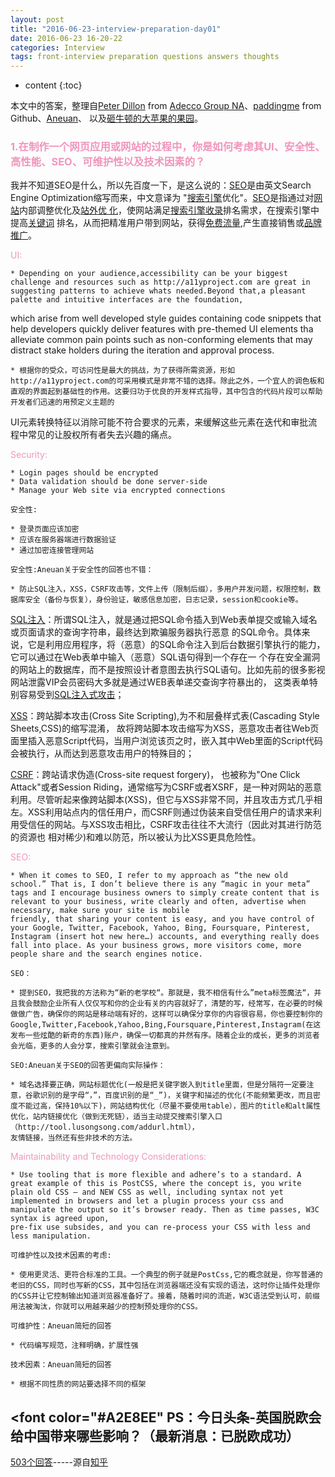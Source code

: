 ```yaml
---
layout: post
title: "2016-06-23-interview-preparation-day01"
date: 2016-06-23 16-20-22
categories: Interview
tags: front-interview preparation questions answers thoughts 
---
```


* content
{:toc}

本文中的答案，整理自[Peter Dillon](http://peterdoes.it/) from [Adecco Group NA](http://www.adecco.com/default.aspx)、[paddingme](https://github.com/paddingme/Front-end-Web-Development-Interview-Question/blob/master/前端试题/4.md) from Github、[Aneuan](http://aneuan.sinaapp.com/blog/158/)、
以及[砸牛顿的大苹果的果园](https://stenders.github.io/)。

### <font color="#F095BC">1.在制作一个网页应用或网站的过程中，你是如何考虑其UI、安全性、高性能、SEO、可维护性以及技术因素的？</font>

我并不知道SEO是什么，所以先百度一下，是这么说的：[SEO](http://baike.baidu.com/view/1047.htm)是由英文Search Engine Optimization缩写而来，中文意译为
"[搜索引擎](http://baike.baidu.com/view/1154.htm)优化"。[SEO](http://baike.baidu.com/view/1047.htm)是指通过对[网站](http://baike.baidu.com/subview/4232/18338514.htm)内部调整优化及[站外优
化](http://baike.baidu.com/view/5081047.htm)，使网站满足[搜索引擎收录](http://baike.baidu.com/view/1154.htm)排名需求，在搜索引擎中提高[关键词](http://baike.baidu.com/subview/10083/14670061.htm)
排名，从而把精准用户带到网站，获得[免费流量](http://baike.baidu.com/view/12087042.htm),产生直接销售或[品牌推广](http://baike.baidu.com/subview/280567/19228712.htm)。

<font color="#F095BC">UI:</font>

	* Depending on your audience,accessibility can be your biggest challenge and resources such as http://a11yproject.com are great in suggesting patterns to achieve whats needed.Beyond that,a pleasant palette and intuitive interfaces are the foundation,
which arise from well developed style guides containing code snippets that help developers quickly deliver features with pre-themed UI elements tha alleviate common pain points such as non-conforming elements that may distract stake holders during the 
iteration and approval process.

	* 根据你的受众，可访问性是最大的挑战，为了获得所需资源，形如http://a11yproject.com的可采用模式是非常不错的选择。除此之外，一个宜人的调色板和直观的界面起到基础性的作用。这要归功于优良的开发样式指导，其中包含的代码片段可以帮助开发者们迅速的用预定义主题的
UI元素转换特征以消除可能不符合要求的元素，来缓解这些元素在迭代和审批流程中常见的让股权所有者失去兴趣的痛点。

<font color="#F095BC">Security:</font>

	* Login pages should be encrypted
	* Data validation should be done server-side
	* Manage your Web site via encrypted connections

    安全性:

	* 登录页面应该加密
	* 应该在服务器端进行数据验证
	* 通过加密连接管理网站
	
    安全性:Aneuan关于安全性的回答也不错：
	
	* 防止SQL注入，XSS，CSRF攻击等，文件上传（限制后缀），多用户并发问题，权限控制，数据库安全（备份与恢复），身份验证，敏感信息加密，日志记录，session和cookie等。

[SQL注入](http://baike.baidu.com/link?url=w7qyuWKP-20FL29eLg6Xzac50g_ZYdyjkKv1rNYqyT5IcbLI2hzQVaGraIU1D3xmE6a3cL10BTw4Wq8plahUxK)：所谓SQL注入，就是通过把SQL命令插入到Web表单提交或输入域名或页面请求的查询字符串，最终达到欺骗服务器执行恶意
	的SQL命令。具体来说，它是利用应用程序，将（恶意）的SQL命令注入到后台数据引擎执行的能力，它可以通过在Web表单中输入（恶意）SQL语句得到一个存在一
	个存在安全漏洞的网站上的数据库，而不是按照设计者意图去执行SQL语句。比如先前的很多影视网站泄露VIP会员密码大多就是通过WEB表单递交查询字符暴出的，
	这类表单特别容易受到[SQL注入式攻击](http://baike.baidu.com/view/195362.htm)；

[XSS](http://baike.baidu.com/link?url=66sDZyfb6sasAwjt8rO21Z43S5T08sh1GoYHvEFebDjJUevUcRt0IYRu7SfXZ_p2KfLsl82ASa9qiZ4JsM8I2a)：跨站脚本攻击(Cross Site Scripting),为不和层叠样式表(Cascading Style Sheets,CSS)的缩写混淆，
	故将跨站脚本攻击缩写为XSS，恶意攻击者往Web页面里插入恶意Script代码，当用户浏览该页之时，嵌入其中Web里面的Script代码会被执行，从而达到恶意攻击用户的特殊目的；

[CSRF](http://baike.baidu.com/link?url=rHCHqVmFqqcWN-RCODaSXG45IOYRSV0n14LcHY2_WHCsnJ8sFeNg_FtkSu3uqhhwhv0WscaR6liuMySqv80NWq)：跨站请求伪造(Cross-site request forgery)，
	也被称为"One Click Attack"或者Session Riding，通常缩写为CSRF或者XSRF，是一种对网站的恶意利用。尽管听起来像跨站脚本(XSS)，但它与XSS非常不同，并且攻击方式几乎相左。XSS利用站点内的信任用户，而CSRF则通过伪装来自受信任用户的请求来利用受信任的网站。与XSS攻击相比，CSRF攻击往往不大流行（因此对其进行防范的资源也
	相对稀少)和难以防范，所以被认为比XSS更具危险性。
	
<font color="#F095BC">SEO:</font>

	* When it comes to SEO, I refer to my approach as “the new old school.” That is, I don’t believe there is any “magic in your meta” tags and I encourage business owners to simply create content that is relevant to your business, write clearly and often, advertise when necessary, make sure your site is mobile 
	friendly, that sharing your content is easy, and you have control of your Google, Twitter, Facebook, Yahoo, Bing, Foursquare, Pinterest, Instagram (insert hot new here…) accounts, and everything really does fall into place. As your business grows, more visitors come, more people share and the search engines notice.
	
	SEO：
	
	* 提到SEO，我把我的方法称为“新的老学校“。那就是，我不相信有什么”meta标签魔法“，并且我会鼓励企业所有人仅仅写和你的企业有关的内容就好了，清楚的写，经常写，在必要的时候做做广告，确保你的网站是移动端有好的，这样可以确保分享你的内容很容易，你也要控制你的Google,Twitter,Facebook,Yahoo,Bing,Foursquare,Pinterest,Instagram(在这
	发布一些炫酷的新奇的东西)账户，确保一切都真的井然有序。随着企业的成长，更多的浏览者会光临，更多的人会分享，搜索引擎就会注意到。
	
	SEO:Aneuan关于SEO的回答更偏向实际操作：
	
	* 域名选择要正确，网站标题优化(一般是把关键字嵌入到title里面，但是分隔符一定要注意，谷歌识别的是字母“，”，百度识别的是“_”)，关键字和描述的优化(不能频繁更改，而且密度不能过高，保持10%以下)，网站结构优化（尽量不要使用table），图片的title和alt属性优化，站内链接优化（做到无死链），适当主动提交搜索引擎入口（http://tool.lusongsong.com/addurl.html），
	友情链接，当然还有些非技术的方法。

<font color="#F095BC">Maintainability and Technology Considerations:</font>

	* Use tooling that is more flexible and adhere’s to a standard. A great example of this is PostCSS, where the concept is, you write plain old CSS – and NEW CSS as well, including syntax not yet implemented in browsers and let a plugin process your css and manipulate the output so it’s browser ready. Then as time passes, W3C syntax is agreed upon, 
	pre-fix use subsides, and you can re-process your CSS with less and less manipulation.
	
	可维护性以及技术因素的考虑:
	
	* 使用更灵活、更符合标准的工具。一个典型的例子就是PostCss,它的概念就是，你写普通的老旧的CSS，同时也写新的CSS，其中包括在浏览器端还没有实现的语法，这时你让插件处理你的CSS并让它控制输出知道浏览器准备好了。接着，随着时间的流逝，W3C语法受到认可，前缀用法被淘汰，你就可以用越来越少的控制预处理你的CSS。
	
	可维护性：Aneuan简短的回答
	
	* 代码编写规范，注释明确，扩展性强
	
	技术因素：Aneuan简短的回答
	
	* 根据不同性质的网站要选择不同的框架

## <font color="#A2E8EE" PS：今日头条-英国脱欧会给中国带来哪些影响？（最新消息：已脱欧成功）</font>
	
[503个回答](https://www.zhihu.com/question/47699150)-----源自[知乎](https://www.zhihu.com/people/meng-ling-nan-22)

		
		

	
